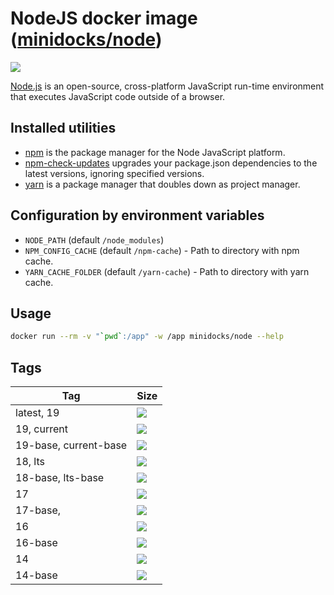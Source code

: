 NodeJS docker image ([minidocks/node](https://hub.docker.com/r/minidocks/node))
===============================================================================

![](https://upload.wikimedia.org/wikipedia/commons/thumb/d/d9/Node.js_logo.svg/170px-Node.js_logo.svg.png)

[Node.js](https://nodejs.org) is an open-source, cross-platform JavaScript
run-time environment that executes JavaScript code outside of a browser.

Installed utilities
-------------------

- [npm](https://docs.npmjs.com/cli/npm) is the package manager for the Node
  JavaScript platform.
- [npm-check-updates](https://github.com/raineorshine/npm-check-updates)
  upgrades your package.json dependencies to the latest versions, ignoring
  specified versions.
- [yarn](https://yarnpkg.com/) is a package manager that doubles down as project
  manager.

Configuration by environment variables
--------------------------------------

- `NODE_PATH` (default `/node_modules`)
- `NPM_CONFIG_CACHE` (default `/npm-cache`) - Path to directory with npm cache.
- `YARN_CACHE_FOLDER` (default `/yarn-cache`) - Path to directory with yarn
  cache.

Usage
-----

```bash
docker run --rm -v "`pwd`:/app" -w /app minidocks/node --help
```

Tags
----

| Tag                   | Size                                                                                                              |
|-----------------------|-------------------------------------------------------------------------------------------------------------------|
| latest, 19            | [![](https://img.shields.io/docker/image-size/minidocks/node/latest?style=flat-square&logo=docker&label=size)]()  |
| 19, current           | [![](https://img.shields.io/docker/image-size/minidocks/node/19?style=flat-square&logo=docker&label=size)]()      |
| 19-base, current-base | [![](https://img.shields.io/docker/image-size/minidocks/node/19-base?style=flat-square&logo=docker&label=size)]() |
| 18, lts               | [![](https://img.shields.io/docker/image-size/minidocks/node/latest?style=flat-square&logo=docker&label=size)]()  |
| 18-base, lts-base     | [![](https://img.shields.io/docker/image-size/minidocks/node/18-base?style=flat-square&logo=docker&label=size)]() |
| 17                    | [![](https://img.shields.io/docker/image-size/minidocks/node/17?style=flat-square&logo=docker&label=size)]()      |
| 17-base,              | [![](https://img.shields.io/docker/image-size/minidocks/node/17-base?style=flat-square&logo=docker&label=size)]() |
| 16                    | [![](https://img.shields.io/docker/image-size/minidocks/node/16?style=flat-square&logo=docker&label=size)]()      |
| 16-base               | [![](https://img.shields.io/docker/image-size/minidocks/node/16-base?style=flat-square&logo=docker&label=size)]() |
| 14                    | [![](https://img.shields.io/docker/image-size/minidocks/node/14?style=flat-square&logo=docker&label=size)]()      |
| 14-base               | [![](https://img.shields.io/docker/image-size/minidocks/node/14-base?style=flat-square&logo=docker&label=size)]() |
